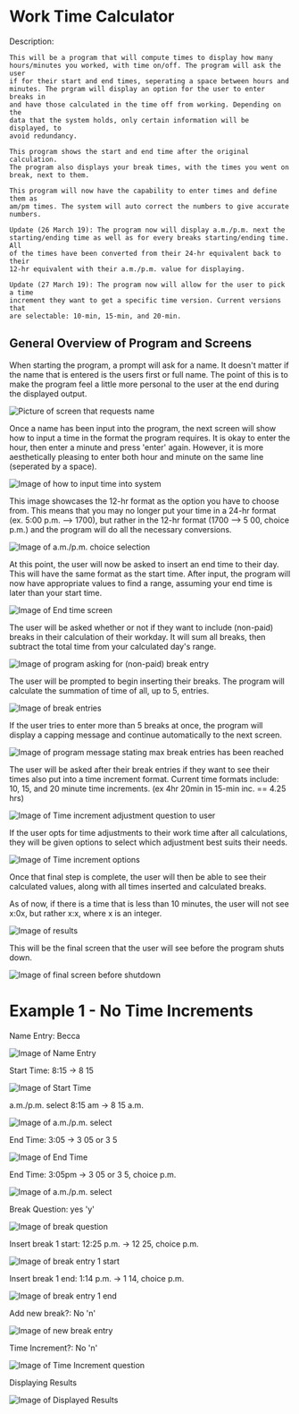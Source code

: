 # Work Time Calculator
<p>
    Description: <br>
    
    This will be a program that will compute times to display how many 
    hours/minutes you worked, with time on/off. The program will ask the user 
    if for their start and end times, seperating a space between hours and 
    minutes. The prgram will display an option for the user to enter breaks in 
    and have those calculated in the time off from working. Depending on the 
    data that the system holds, only certain information will be displayed, to 
    avoid redundancy.
    
    This program shows the start and end time after the original calculation. 
    The program also displays your break times, with the times you went on 
    break, next to them.
    
    This program will now have the capability to enter times and define them as
    am/pm times. The system will auto correct the numbers to give accurate
    numbers.
    
    Update (26 March 19): The program now will display a.m./p.m. next the
    starting/ending time as well as for every breaks starting/ending time. All
    of the times have been converted from their 24-hr equivalent back to their
    12-hr equivalent with their a.m./p.m. value for displaying.
    
    Update (27 March 19): The program now will allow for the user to pick a time
    increment they want to get a specific time version. Current versions that
    are selectable: 10-min, 15-min, and 20-min.
</p>

<h2>General Overview of Program and Screens</h2>

<!-- Demo Overview - Name Request -->
<p>
    When starting the program, a prompt will ask for a name. It 
    doesn't matter if the name that is entered is the users first or full name. 
    The point of this is to make the program feel a little more personal to the
    user at the end during the displayed output.
</p>

<!-- All images will not show up for the preview in Cloud 9, it is trusted they are in order by letter and the src link is correct -->
<img src = "/work_time_calculator_pictures/demo_of_what_screens_exist/wtc_a_ask_for_name_screen.png" title="Name Request" alt="Picture of screen that requests name">

<!-- Demo Overview - Time Entry Description -->
<p>
Once a name has been input into the program, the next screen will show how to
input a time in the format the program requires. It is okay to enter the hour, 
then enter a minute and press 'enter' again. However, it is more aesthetically 
pleasing to enter both hour and minute on the same line (seperated by a space).
</p>

<img src = "/work_time_calculator_pictures/demo_of_what_screens_exist/WTC_b_Description_of_how_to_enter_time.PNG" title="Time Entry Description" alt="Image of how to input time into system">

<!-- Demo Overview - am/pm choice -->
<p>
This image showcases the 12-hr format as the option you have to choose from. 
This means that you may no longer put your time in a 24-hr format (ex. 5:00 p.m.
--> 1700), but rather in the 12-hr format (1700 --> 5 00, choice p.m.) and the
program will do all the necessary conversions.
</p>

<img src = "/work_time_calculator_pictures/demo_of_what_screens_exist/WTC_c_am_pm_choice.PNG" title="a.m./p.m. choice selection" alt="Image of a.m./p.m. choice selection">

<!-- Demo Overview - End Time -->
<p>
At this point, the user will now be asked to insert an end time to their day.
This will have the same format as the start time. After input, the
program will now have appropriate values to find a range, assuming your end 
time is later than your start time.
</p>

<img src = "/work_time_calculator_pictures/demo_of_what_screens_exist/WTC_d_End_time_input.PNG" title="End time" alt="Image of End time screen">

<!-- Demo Overview - Break Insertion -->
<p>
The user will be asked whether or not if they want to include (non-paid) breaks 
in their calculation of their workday. It will sum all breaks, then subtract the
total time from your calculated day's range.
</p>

<img src = "/work_time_calculator_pictures/demo_of_what_screens_exist/WTC_e_ask_about_breaks_screen.PNG" title="Asking user if there are non-paid breaks that need to be calculated" alt="Image of program asking for (non-paid) break entry">

<!-- Demo Overview - Break Entry -->
<p>
The user will be prompted to begin inserting their breaks. The program will 
calculate the summation of time of all, up to 5, entries.
</p>

<img src = "/work_time_calculator_pictures/demo_of_what_screens_exist/WTC_f_break_screen_with_counter.PNG" title="Break Entry" alt="Image of break entries">

<!-- Demo Overview - Break Entry Max -->
<p>
If the user tries to enter more than 5 breaks at once, the program will display
a capping message and continue automatically to the next screen.
</p>

<img src = "/work_time_calculator_pictures/demo_of_what_screens_exist/WTC_g_break_screen_max_inputs.PNG" title="Break entry maximum" alt="Image of program message stating max break entries has been reached">

<!-- Demo Overview - Asking of Time Increments -->
<p>
The user will be asked after their break entries if they want to see their 
times also put into a time increment format. Current time formats include:
10, 15, and 20 minute time increments. (ex 4hr 20min in 15-min inc. == 4.25 hrs)
</p>

<img src = "/work_time_calculator_pictures/demo_of_what_screens_exist/WTC_h_Ask_Time_Increments_screen.PNG" title="Asking of user if they want time increment adjustments" alt="Image of Time increment adjustment question to user">

<!-- Demo Overview - Time Increments options -->
<p>
If the user opts for time adjustments to their work time after all calculations,
they will be given options to select which adjustment best suits their needs.
</p>

<img src = "/work_time_calculator_pictures/demo_of_what_screens_exist/WTC_i_Time_Increment_screen_choices.PNG" title="Allowing user to select between options of time adjustments" alt="Image of Time increment options">

<!-- Demo Overview - Displaying results -->
<p>
Once that final step is complete, the user will then be able to see their 
calculated values, along with all times inserted and calculated breaks.

As of now, if there is a time that is less than 10 minutes, the user will not
see x:0x, but rather x:x, where x is an integer.
</p>

<img src = "/work_time_calculator_pictures/demo_of_what_screens_exist/WTC_j_Output_Screen.PNG" title="Results displayed" alt="Image of results">

<!-- Demo Overview - End program -->
<p>
This will be the final screen that the user will see before the program shuts down.
</p>

<img src = "/work_time_calculator_pictures/demo_of_what_screens_exist/WTC_k_End_screen.PNG" title="Final screen before shutdown" alt="Image of final screen before shutdown">

<!-- Begin Example 1 -->
<h1>Example 1 - No Time Increments</h1>

<!-- Begin letter - a -->
<p>Name Entry: Becca</p>
<img src="/work_time_calculator_pictures/Example_1/E1_a.PNG" title="Name Entry: Becca" alt="Image of Name Entry">

<!-- Begin letter - b -->
<p>Start Time: 8:15 -> 8 15</p>
<img src="/work_time_calculator_pictures/Example_1/E1_b.PNG" title="Start Time: 8:15 -> 8 15" alt="Image of Start Time">

<!-- Begin letter - c -->
<p>a.m./p.m. select 8:15 am -> 8 15 a.m.</p>
<img src="/work_time_calculator_pictures/Example_1/E1_c.PNG" title="a.m./p.m. select 8:15 am -> 8 15 a.m." alt="Image of a.m./p.m. select">

<!-- Begin letter - d -->
<p>End Time: 3:05 -> 3 05 or 3 5</p>
<img src="/work_time_calculator_pictures/Example_1/E1_d.PNG" title="End Time: 3:05 -> 3 05 or 3 5" alt="Image of End Time">

<!-- Begin letter - e -->
<p>End Time: 3:05pm -> 3 05 or 3 5, choice p.m.</p>
<img src="/work_time_calculator_pictures/Example_1/E1_e.PNG" title="a.m./p.m. select 3:05 p.m. -> 3 05 p.m." alt="Image of a.m./p.m. select">

<!-- Begin letter - f -->
<p>Break Question: yes 'y'</p>
<img src="/work_time_calculator_pictures/Example_1/E1_f.PNG" title="Break Question: yes 'y'" alt="Image of break question">

<!-- Begin letter - g -->
<p>Insert break 1 start: 12:25 p.m. -> 12 25, choice p.m.</p>
<img src="/work_time_calculator_pictures/Example_1/E1_g.PNG" title="Insert break 1 start: 12:25 p.m. -> 12 25, choice p.m." alt="Image of break entry 1 start">

<!-- Begin letter - h -->
<p>Insert break 1 end: 1:14 p.m. -> 1 14, choice p.m.</p>
<img src="/work_time_calculator_pictures/Example_1/E1_h.PNG" title="Insert break 1 end: 1:14 p.m. -> 1 14, choice p.m." alt="Image of break entry 1 end">

<!-- Begin letter - i -->
<p>Add new break?: No 'n'</p>
<img src="/work_time_calculator_pictures/Example_1/E1_i.PNG" title="Add new break?: No 'n'" alt="Image of new break entry">

<!-- Begin letter - j -->
<p>Time Increment?: No 'n'</p>
<img src="/work_time_calculator_pictures/Example_1/E1_j.PNG" title="Time Increment?: No 'n'" alt="Image of Time Increment question">

<!-- Begin letter - k -->
<p>Displaying Results</p>
<img src="/work_time_calculator_pictures/Example_1/E1_k.PNG" title="Displaying Results" alt="Image of Displayed Results">